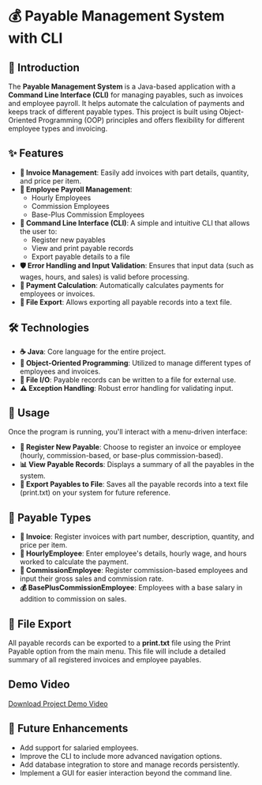 # 💰 Payable Management System with CLI
## 📖 Introduction
The **Payable Management System** is a Java-based application with a **Command Line Interface (CLI)** for managing payables, such as invoices and employee payroll. It helps automate the calculation of payments and keeps track of different payable types. This project is built using Object-Oriented Programming (OOP) principles and offers flexibility for different employee types and invoicing.

## ✨ Features
- **🧾 Invoice Management**: Easily add invoices with part details, quantity, and price per item.
- **💼 Employee Payroll Management**:
  - Hourly Employees
  - Commission Employees
  - Base-Plus Commission Employees
- **🔧 Command Line Interface (CLI)**: A simple and intuitive CLI that allows the user to:
  - Register new payables
  - View and print payable records
  - Export payable details to a file
- **🛡️ Error Handling and Input Validation**: Ensures that input data (such as wages, hours, and sales) is valid before processing.
- **💸 Payment Calculation**: Automatically calculates payments for employees or invoices.
- **📁 File Export**: Allows exporting all payable records into a text file.

## 🛠 Technologies
- **☕ Java**: Core language for the entire project.
- **🧩 Object-Oriented Programming**: Utilized to manage different types of employees and invoices.
- **📄 File I/O**: Payable records can be written to a file for external use.
- **⚠️ Exception Handling**: Robust error handling for validating input.

## 🚀 Usage
Once the program is running, you'll interact with a menu-driven interface:

- **📝 Register New Payable**: Choose to register an invoice or employee (hourly, commission-based, or base-plus commission-based).
- **📊 View Payable Records**: Displays a summary of all the payables in the system.
- **💾 Export Payables to File**: Saves all the payable records into a text file (print.txt) on your system for future reference.

## 📂 Payable Types
- **🧾 Invoice**: Register invoices with part number, description, quantity, and price per item.
- **👷 HourlyEmployee**: Enter employee's details, hourly wage, and hours worked to calculate the payment.
- **💼 CommissionEmployee**: Register commission-based employees and input their gross sales and commission rate.
- **💰 BasePlusCommissionEmployee**: Employees with a base salary in addition to commission on sales.

## 💾 File Export
All payable records can be exported to a **print.txt** file using the Print Payable option from the main menu. This file will include a detailed summary of all registered invoices and employee payables.

## Demo Video
[Download Project Demo Video](Demo.mp4)

## 🔮 Future Enhancements
- Add support for salaried employees.
- Improve the CLI to include more advanced navigation options.
- Add database integration to store and manage records persistently.
- Implement a GUI for easier interaction beyond the command line.
